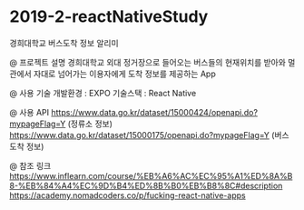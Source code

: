 # 2019-2-reactNativeStudy
경희대학교 버스도착 정보 알리미

@ 프로젝트 설명
경희대학교 외대 정거장으로 들어오는 버스들의 현재위치를 받아와 멀관에서 자대로 넘어가는 이용자에게 도착 정보를 제공하는 App

@ 사용 기술
개발환경 : EXPO
기술스택 : React Native

@ 사용 API
https://www.data.go.kr/dataset/15000424/openapi.do?mypageFlag=Y (정류소 정보)
https://www.data.go.kr/dataset/15000175/openapi.do?mypageFlag=Y (버스 도착 정보)

@ 참조 링크
https://www.inflearn.com/course/%EB%A6%AC%EC%95%A1%ED%8A%B8-%EB%84%A4%EC%9D%B4%ED%8B%B0%EB%B8%8C#description
https://academy.nomadcoders.co/p/fucking-react-native-apps
